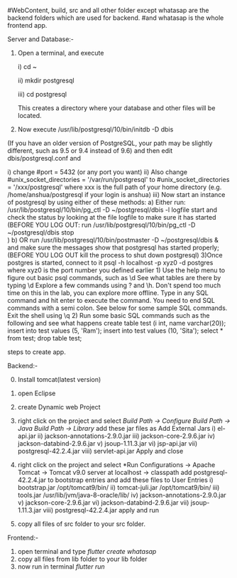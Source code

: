 #WebContent, build, src and all other folder except whatasap are the backend folders which are used for backend.
#and whatasap is the whole frontend app.

Server and Database:-
1) Open a terminal, and execute

    i)   cd ~
    
    ii)  mkdir postgresql
    
    iii) cd postgresql
    
    This creates a directory where your database and other files will be located.
2)  Now execute
    /usr/lib/postgresql/10/bin/initdb -D dbis
    
   (If you have an older version of PostgreSQL, your path may be slightly different, such as 9.5 or 9.4 instead of 9.6)
   and then edit   dbis/postgresql.conf   and
    
   i)  change
             #port = 5432 (or any port you want)
     ii)   Also change 
             #unix_socket_directories = '/var/run/postgresql'
         to
             #unix_socket_directories = '/xxx/postgresql'
        where xxx is the full path of your home directory (e.g. /home/anshua/postgresql if your login is anshua)
    iii) Now start an instance of postgresql by using either of these methods:
        a) Either run:
                /usr/lib/postgresql/10/bin/pg_ctl -D ~/postgresql/dbis -l logfile start
            and check the status by looking at the file logfile to make sure it has started
            (BEFORE YOU LOG OUT:  run
                /usr/lib/postgresql/10/bin/pg_ctl -D ~/postgresql/dbis stop   
            )
         b) OR  run
               /usr/lib/postgresql/10/bin/postmaster -D ~/postgresql/dbis  &
            and make sure the messages show that postgresql has started properly;
            (BEFORE YOU LOG OUT kill the process to shut down postgresql)
3)Once postgres is started, connect to it
    psql -h localhost -p xyz0 -d postgres
  where xyz0 is the port number you defined earlier
    1)  Use the help menu to figure out basic psql commands, such as \d 
        See what tables are there by typing \d
        Explore a few commands using \? and \h.  Don't spend too much time on this in the lab, you can explore more offline.
        Type in any SQL command and hit enter to execute the command. You need to end SQL commands with a semi colon.  See below for some sample SQL commands.
        Exit the shell using \q
     2) Run some basic SQL commands such as the following and see what happens
        create table test (i int, name varchar(20));
        insert into test values (5, 'Ram');
        insert into test values (10, 'Sita');
        select * from test;
        drop table test;


steps to create app.


Backend:-

0) Install tomcat(latest version)
1) open Eclipse
2) create Dynamic web Project
3) right click on the project and select *Build Path -> Configure Build Path -> Java Build Path -> Library*
    add these jar files as Add External Jars
     i) el-api.jar
    ii) jackson-annotations-2.9.0.jar
   iii) jackson-core-2.9.6.jar
    iv) jackson-databind-2.9.6.jar
     v) jsoup-1.11.3.jar
    vi) jsp-api.jar
   vii) postgresql-42.2.4.jar
  viii) servlet-api.jar
  Apply and close
  
4) right click on the project and select *Run Configurations -> Apache Tomcat -> Tomcat v9.0 server at localhost -> classpath
   add postgresql-42.2.4.jar to bootstrap entries
   and add these files to User Entries
   i) bootstrap.jar     /opt/tomcat9/bin/
  ii) tomcat-juli.jar   /opt/tomcat9/bin/
 iii) tools.jar         /usr/lib/jvm/java-8-oracle/lib/
  iv) jackson-annotations-2.9.0.jar
   v) jackson-core-2.9.6.jar
  vi) jackson-databind-2.9.6.jar
 vii) jsoup-1.11.3.jar
viii) postgresql-42.2.4.jar
  apply and run

5) copy all files of src folder to your src folder.

Frontend:-
1) open terminal and type *flutter create whatasap*
2) copy all files from lib folder to your lib folder
3) now run in terminal *flutter run*
